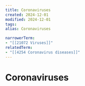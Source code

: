 ```yaml
---
title: Coronaviruses
created: 2024-12-01
modified: 2024-12-01
tags: 
alias: Coronaviruses

narrowerTerm:
- "[[21072 Viruses]]"
relatedTerm:
- "[[4254 Coronavirus diseases]]"
---
```

# Coronaviruses

